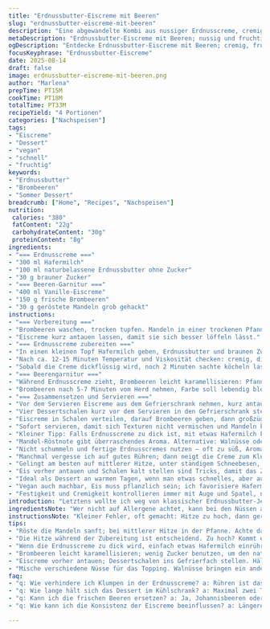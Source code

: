```yaml
---
title: "Erdnussbutter-Eiscreme mit Beeren"
slug: "erdnussbutter-eiscreme-mit-beeren"
description: "Eine abgewandelte Kombi aus nussiger Erdnusscreme, cremigem Milchmix, samtiger Eiscreme und fruchtiger Beerengarnitur. Natürliche Zutaten, ohne Zuckerzusatz und Ei, leicht glutenfrei. Die cremige Erdnussbutter wird im Topf mit Hafermilch und braunem Zucker erhitzt und sachte eingekocht bis sie dickflüssig wird. Dazu frische Brombeeren, die karamellisiert werden, geben einen intensiven Geschmack. Geröstete Mandeln ersetzen Erdnussstücke – überraschend, output ergänzt das Mundgefühl. Optisch rustikale Servierweise, passend zu ungezwungenem Dessert. Vier Portionen, schnell zubereitet. Auf Küchengeräte und Arbeitsrhythmen geachtet, um optimale Konsistenz zu treffen."
metaDescription: "Erdnussbutter-Eiscreme mit Beeren; nussig und fruchtig – ein köstliches Dessert ohne Zuckerzusatz und Ei, perfekt für warme Tage"
ogDescription: "Entdecke Erdnussbutter-Eiscreme mit Beeren; cremig, fruchtig – das moderne Dessert ohne Zucker, schnell zubereitet"
focusKeyphrase: "Erdnussbutter-Eiscreme"
date: 2025-08-14
draft: false
image: erdnussbutter-eiscreme-mit-beeren.png
author: "Marlena"
prepTime: PT15M
cookTime: PT18M
totalTime: PT33M
recipeYield: "4 Portionen"
categories: ["Nachspeisen"]
tags:
- "Eiscreme"
- "Dessert"
- "vegan"
- "schnell"
- "fruchtig"
keywords:
- "Erdnussbutter"
- "Brombeeren"
- "Sommer Dessert"
breadcrumb: ["Home", "Recipes", "Nachspeisen"]
nutrition: 
 calories: "380"
 fatContent: "22g"
 carbohydrateContent: "30g"
 proteinContent: "8g"
ingredients:
- "=== Erdnusscreme ==="
- "300 ml Hafermilch"
- "100 ml naturbelassene Erdnussbutter ohne Zucker"
- "30 g brauner Zucker"
- "=== Beeren-Garnitur ==="
- "400 ml Vanille-Eiscreme"
- "150 g frische Brombeeren"
- "30 g geröstete Mandeln grob gehackt"
instructions:
- "=== Vorbereitung ==="
- "Brombeeren waschen, trocken tupfen. Mandeln in einer trockenen Pfanne leicht rösten, bis Duft aufsteigt und erste Farbe sichtbar wird. Beiseitelegen."
- "Eiscreme kurz antauen lassen, damit sie sich besser löffeln lässt."
- "=== Erdnusscreme zubereiten ==="
- "In einen kleinen Topf Hafermilch geben, Erdnussbutter und braunen Zucker dazugeben. Mit Schneebesen verrühren, mittlere Hitze an. Geduldig, ständig rühren; ruckartige Bewegungen vermeiden, sonst gerinnt es."
- "Nach ca. 12-15 Minuten Temperatur und Viskosität checken: cremig, dicklich, aber noch gießbar. Achtung, nicht zu heiß werden lassen, damit nicht anbrennt."
- "Sobald die Creme dickflüssig wird, noch 2 Minuten sachte köcheln lassen. Nicht im Topf stehen lassen, sonst wird sie zu fest. Sofort in schlanke Schüssel umfüllen, abkühlen lassen, abdecken. Mindestens 3 Stunden kühl stellen."
- "=== Beerengarnitur ==="
- "Während Erdnusscreme zieht, Brombeeren leicht karamellisieren: Pfanne auf mittel-hoch, Abstand der Beeren nicht zu eng, damit sie nicht zerdrücken. Zucker nur minimal, oder ganz weglassen, hält sie natürlich frisch und saftig."
- "Brombeeren nach 5-7 Minuten vom Herd nehmen, Farbe soll lebendig bleiben. Nicht verkochen, sonst bitter."
- "=== Zusammensetzen und Servieren ==="
- "Vor dem Servieren Eiscreme aus dem Gefrierschrank nehmen, kurz antauen lassen, damit sie cremig bleibt."
- "Vier Dessertschalen kurz vor dem Servieren in den Gefrierschrank stellen, so bleibt das Eis länger fest."
- "Eiscreme in Schalen verteilen, darauf Brombeeren geben, dann großzügig Erdnusscreme als Topping darauf verteilen. Mit grob gehackten gerösteten Mandeln bestreuen für Biss."
- "Sofort servieren, damit sich Texturen nicht vermischen und Mandeln knacken."
- "Kleiner Tipp: Falls Erdnusscreme zu dick ist, mit etwas Hafermilch korrigieren. Bei zu dünn einfach länger einkochen, bis gewünschte Konsistenz erreicht."
- "Mandel-Röstnote gibt überraschendes Aroma. Alternative: Walnüsse oder Pekannüsse funktionieren auch gut."
- "Nicht schummeln und fertige Erdnusscremes nutzen – oft zu süß, Aroma verblasst."
- "Manchmal vergesse ich auf gutes Rühren; dann neigt die Creme zum Klumpen oder Anbrennen unten. Geduld ist hier essenziell."
- "Gelingt am besten auf mittlerer Hitze, unter ständigem Schneebesen, dann wird die Creme samtig ohne Hautbildung."
- "Eis vorher antauen und Schalen kalt stellen sind Tricks, damit das Zusammenspiel von kalt und warm optimal wirkt."
- "Ideal als Dessert an warmen Tagen, wenn man etwas schnelles, aber ausgefallenes möchte."
- "Vegan auch machbar, Eis muss pflanzlich sein; ich favorisiere Hafermilch für feine Nussbalance."
- "Festigkeit und Cremigkeit kontrollieren immer mit Auge und Spatel, nicht nur Zeitangaben vertrauen."
introduction: "Letztens wollte ich weg von klassischer Erdnussbutter-Jelly-Kombi, etwas bodenständiges, aber mit moderner Note. Statt Kuhmilch Hafermilch verwendet – bringt mehr Süße und nach obergäriger Verarbeitung viel Geschmack. Zuckerzählerei blieb bei braunem Zucker, der karamelliger ist als weißer, aber weniger aggressiv. Fluffige Eiscreme als Basis, dann dazu fruchtige Brombeeren, die nicht zu süß sind – anstelle der immer gleichen Erdbeermarmelade. Knackige Mandeln ergänzen die Textur, da Erdnussallergien öfter vorkommen, tauschte ich geröstete Mandeln. Meist pent hier das Problem: Erdnusscreme fest zu kriegen ohne Klumpen. So reinstecken im Topf, darauf achten, dass Hitze nicht zu hoch. Fantastisch, wenn sich der Duft der Erdnüsse mit karamellisierten Beeren und Vanille-Eis verbindet. Ein Dessert ohne viel Firlefanz, bei dem der Geschmack im Vordergrund steht. Die Balance zwischen cremig, knackig und fruchtig hat seinen gewissen Reiz."
ingredientsNote: "Wer nicht auf Allergene achtet, kann bei den Nüssen auch Pistazien verwenden für etwas zusätzlichen Crunch und Farbkontrast. Erdnussbutter bitte naturbelassen und ohne Zucker – das macht deutlich Unterschied im Aroma. Hafermilch eignet sich wegen der Konsistenz und neutralen Süße besonders gut, aber auch Mandelmilch oder Kokosmilch funktionieren, letztere bringt exotische Note. Brauner Zucker ist wichtig für die Karamellnuancen – Rohrohrzucker geht auch, aber nicht zu fein mahlen, sonst droht Überkochen. Brombeeren können durch andere Beeren ersetzt werden, Johannisbeeren etwa, die etwas säuerlicher sind und so ein Spannungsfeld schaffen. Bei Mandeln grob hacken oder schroten, nie zu fein, sonst verliert das Dessert den knackigen Kontrast. Alternative für die Eiscreme: selbstgemachtes Vanillekokos-Eis, wenn laktosefrei gewünscht."
instructionsNote: "Kleiner Fehler, oft gemacht: Hitze zu hoch, dann gerinnt die Mischung sofort – nicht wegschmeißen, vorsichtig mit wenig Flüssigkeit verdünnen und glatt rühren. Der ständige Schneebesen-Einsatz sorgt dafür, dass sich der Zucker gleichmäßig auflöst und die Erdnusspaste schön bindet. Temperaturkontrolle ausschlaggebend – sichtbar wird die Creme dichter, sie verändert die Farbe leicht, dunkler, samtiger Glanz tritt auf. Wenn die Mischung an der Wand des Topfes dünn bleibt und beim Fingerstrich steht, gute Konsistenz erreicht. Die karamellisierten Beeren müssen vorsichtig behandelt werden, zu viel Hitze und sie zerfallen, das wirkt matschig. Kalt servieren, damit die unterschiedlich warmen Elemente spannend im Mund wirken. Sofort serviert hält das Knacken der Mandeln den Kontrast, wenn das Dessert zu lange steht, wird dieser Effekt schwächer. Man kann in der Vorbereitung Erdnusscreme und Beeren separat kühlen – das spart Zeit am Ende. Schalen vor dem Servieren ins Gefrierfach – cooler Trick, Eis schmilzt langsamer. Lieblingsmethode bei spontanen Gästen: die Creme schon am Morgen ansetzen und abends nur noch zusammenbauen."
tips:
- "Röste die Mandeln sanft; bei mittlerer Hitze in der Pfanne. Achte darauf, dass sie nicht verbrennen. Aroma intensiviert sich. Gut aufpassen."
- "Die Hitze während der Zubereitung ist entscheidend. Zu hoch? Kommt es zum Anbrennen. Zu niedrig? Die Creme wird nicht dick. Geduld ist nötig."
- "Wenn die Erdnusscreme zu dick wird, einfach etwas Hafermilch einrühren. Passt die Konsistenz nicht? Ein weiteres Einkochen kann helfen."
- "Brombeeren leicht karamellisieren; wenig Zucker benutzen, um den natürlichen Geschmack zu erhalten. Hitze nicht zu hoch, sonst zerfallen sie."
- "Eiscreme vorher antauen; Dessertschalen ins Gefrierfach stellen. Hält Eis länger fest, kühle Textur bleibt erhalten."
- "Mische verschiedene Nüsse für das Topping. Walnüsse bringen ein anderes Aroma. Pistazien zum Crunch, gut für das visuelle Spiel."
faq:
- "q: Wie verhindere ich Klumpen in der Erdnusscreme? a: Rühren ist das Geheimnis. Temperatur konstant halten. Bei Klumpen mit mehr Flüssigkeit arbeiten."
- "q: Wie lange hält sich das Dessert im Kühlschrank? a: Maximal zwei Tage im Kühlschrank. Danach färbt sich die Creme, und Textur leidet."
- "q: Kann ich die frischen Beeren ersetzen? a: Ja, Johannisbeeren oder Himbeeren funktionieren gut. Sind fruchtiger. Achte auf den Zuckergehalt."
- "q: Wie kann ich die Konsistenz der Eiscreme beeinflussen? a: Längeres Antauen macht sie cremiger. Direkt aus dem Gefrierschrank ist es manchmal zu fest."

---
```

